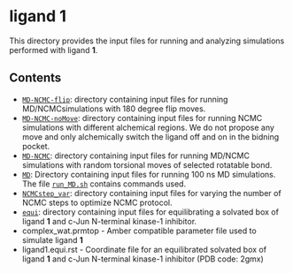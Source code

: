 # ligand 1
This directory provides the input files for running and analyzing simulations performed with ligand **1**.

## Contents

- [`MD-NCMC-flip`](MD-NCMC-flip): directory containing input files for running MD/NCMCsimulations with 180 degree flip moves.
- [`MD-NCMC-noMove`](MD-NCMC-noMove): directory containing input files for running NCMC simulations with different alchemical regions. We do not propose any move and only alchemically switch the ligand off and on in the bidning pocket.
- [`MD-NCMC`](MD-NCMC): directory containing input files for running MD/NCMC simulations with random torsional moves of selected rotatable bond.
- [`MD`](MD): Directory containing input files for running 100 ns MD simulations. The file [`run_MD.sh`](MD/run_MD.sh) contains commands used.
- [`NCMCstep_var`](NCMCstep_var): directory containing input files for varying the number of NCMC steps to optimize NCMC protocol.
- [`equi`](equi): directory containing input files for equilibrating a solvated box of ligand **1** and c-Jun N-terminal kinase-1 inhibitor.
- complex_wat.prmtop - Amber compatible parameter file used to simulate ligand **1**
- ligand1.equi.rst - Coordinate file for an equilibrated solvated box of ligand **1** and c-Jun N-terminal kinase-1 inhibitor (PDB code: 2gmx)


